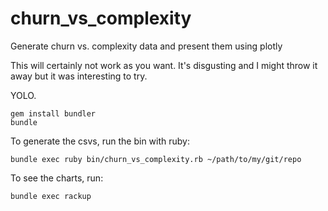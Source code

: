 # churn_vs_complexity
Generate churn vs. complexity data and present them using plotly

This will certainly not work as you want.  It's disgusting and I might throw it away but it was interesting to try.

YOLO.

```
gem install bundler
bundle
```

To generate the csvs, run the bin with ruby:

```
bundle exec ruby bin/churn_vs_complexity.rb ~/path/to/my/git/repo
```

To see the charts, run:

```
bundle exec rackup
```

